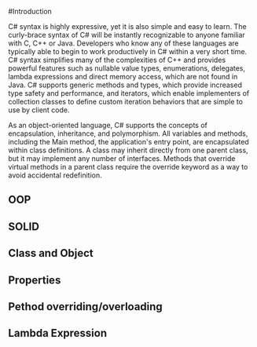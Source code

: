 #Introduction

C# syntax is highly expressive, yet it is also simple and easy to learn. The curly-brace syntax of C# will be instantly recognizable to anyone familiar with C, C++ or Java.
Developers who know any of these languages are typically able to begin to work productively in C# within a very short time. 
C# syntax simplifies many of the complexities of C++ and provides powerful features such as nullable value types, enumerations, delegates, 
lambda expressions and direct memory access, which are not found in Java. C# supports generic methods and types, which provide increased type safety and performance,
and iterators, which enable implementers of collection classes to define custom iteration behaviors that are simple to use by client code. 

As an object-oriented language, C# supports the concepts of encapsulation, inheritance, and polymorphism. All variables and methods, including the Main method, 
the application's entry point, are encapsulated within class definitions. A class may inherit directly from one parent class, but it may implement any number of interfaces. 
Methods that override virtual methods in a parent class require the override keyword as a way to avoid accidental redefinition. 


## OOP

## SOLID

## Class and Object

## Properties

## Pethod overriding/overloading

## Lambda Expression